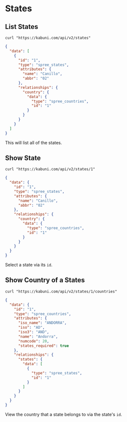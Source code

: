 # States

## List States

```shell
curl "https://kabuni.com/api/v2/states"
```

```json
{
  "data": [
    {
      "id": "1",
      "type": "spree_states",
      "attributes": {
        "name": "Canillo",
        "abbr": "02"
      },
      "relationships": {
        "country": {
          "data": {
            "type": "spree_countries",
            "id": "1"
          }
        }
      }
    }
  ]
}
```

This will list all of the states.

## Show State

```shell
curl "https://kabuni.com/api/v2/states/1"
```

```json
{
  "data": {
    "id": "1",
    "type": "spree_states",
    "attributes": {
      "name": "Canillo",
      "abbr": "02"
    },
    "relationships": {
      "country": {
        "data": {
          "type": "spree_countries",
          "id": "1"
        }
      }
    }
  }
}
```

Select a state via its `id`.

## Show Country of a States

```shell
curl "https://kabuni.com/api/v2/states/1/countries"
```

```json
{
  "data": {
    "id": "1",
    "type": "spree_countries",
    "attributes": {
      "iso_name": "ANDORRA",
      "iso": "AD",
      "iso3": "AND",
      "name": "Andorra",
      "numcode": 20,
      "states_required": true
    },
    "relationships": {
      "states": {
        "data": [
          {
            "type": "spree_states",
            "id": "1"
          }
        ]
      }
    }
  }
}
```

View the country that a state belongs to via the state's `id`.
